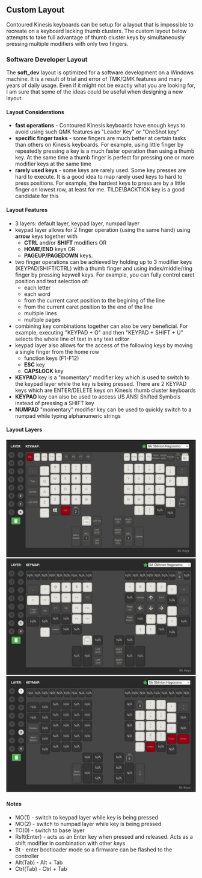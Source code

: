 ## Custom Layout
Contoured Kinesis keyboards can be setup for a layout that is impossible to recreate on a keyboard lacking thumb clusters. The custom layout below attempts to take full advantage of thumb cluster keys by simultaneously pressing multiple modifiers with only two fingers.

### Software Developer Layout
The **soft_dev** layout is optimized for a software development on a Windows machine. It is a result of trial and error of TMK/QMK features and many years of daily usage. 
Even if it might not be exactly what you are looking for, I am sure that some of the ideas could be useful when designing a new layout.

#### Layout Considerations
- **fast operations** - Contoured Kinesis keyboards have enough keys to avoid using such QMK features as "Leader Key" or "OneShot key"
- **specific finger tasks** - some fingers are much better at certain tasks than others on Kinesis keyboards. For example, using little finger by repeatedly pressing a key is a much faster operation than using a thumb key. At the same time a thumb finger is perfect for pressing one or more modifier keys at the same time
- **rarely used keys** - some keys are rarely used. Some key presses are hard to execute. It is a good idea to map rarely used keys to hard to press positions. For example, the hardest keys to press are by a little finger on lowest row, at least for me. TILDE\BACKTICK key is a good candidate for this

#### Layout Features
- 3 layers: default layer, keypad layer, numpad layer
- keypad layer allows for 2 finger operation (using the same hand) using **arrow** keys together with
    - **CTRL** and/or **SHIFT** modifiers OR
    - **HOME/END** keys OR
    - **PAGEUP/PAGEDOWN** keys.  
- two finger operations can be achieved by holding up to 3 modifier keys (KEYPAD/SHIFT/CTRL) with a thumb finger and using index/middle/ring finger by pressing keywell keys. For example, you can fully control caret position and text selection of:  
    - each letter
    - each word
    - from the current caret position to the begining of the line
    - from the current caret position to the end of the line
    - multiple lines
    - multiple pages
- combining key combinations together can also be very beneficial. For example, executing "KEYPAD + O" and then "KEYPAD + SHIFT + U" selects the whole line of text in any text editor
- keypad layer also allows for the access of the following keys by moving a single finger from the home row 
    - function keys (F1-F12)
    - **ESC** key
    - **CAPSLOCK** key
- **KEYPAD** key is a "momentary" modifier key which is used to switch to the keypad layer while the key is being pressed. There are 2 KEYPAD keys which are ENTER/DELETE keys on Kinesis thumb cluster keyboards
- **KEYPAD** key can also be used to access US ANSI Shifted Symbols instead of pressing a SHIFT key
- **NUMPAD** "momentary" modifier key can be used to quickly switch to a numpad while typing alphanumeric strings

#### Layout Layers

<img src="../images/layout-base-layer.jpg" width="800"/> 
<img src="../images/layout-keypad-layer.jpg" width="800"/> 
<img src="../images/layout-numpad-layer.jpg" width="800"/> 

#### Notes
- MO(1) - switch to keypad layer while key is being pressed
- MO(2) - switch to numpad layer while key is being pressed
- TO(0) - switch to base layer 
- Rsft(Enter) - acts as an Enter key when pressed and released. Acts as a shift modifier in combination with other keys
- Bt - enter bootloader mode so a firmware can be flashed to the controller
- Alt(Tab) - Alt + Tab
- Ctrl(Tab) - Ctrl + Tab